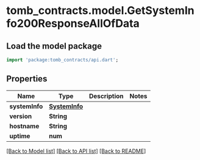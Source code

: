 # tomb_contracts.model.GetSystemInfo200ResponseAllOfData

## Load the model package
```dart
import 'package:tomb_contracts/api.dart';
```

## Properties
Name | Type | Description | Notes
------------ | ------------- | ------------- | -------------
**systemInfo** | [**SystemInfo**](SystemInfo.md) |  | 
**version** | **String** |  | 
**hostname** | **String** |  | 
**uptime** | **num** |  | 

[[Back to Model list]](../README.md#documentation-for-models) [[Back to API list]](../README.md#documentation-for-api-endpoints) [[Back to README]](../README.md)


